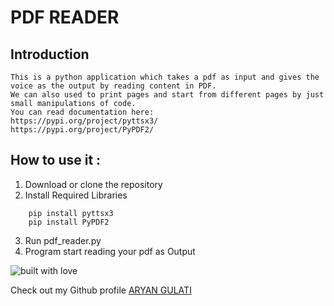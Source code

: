 # PDF READER

## Introduction
```
This is a python application which takes a pdf as input and gives the voice as the output by reading content in PDF.
We can also used to print pages and start from different pages by just small manipulations of code.
You can read documentation here:
https://pypi.org/project/pyttsx3/
https://pypi.org/project/PyPDF2/
```
## How to use it :
1. Download or clone the repository
2. Install Required Libraries
``` 
    pip install pyttsx3
    pip install PyPDF2
```
3. Run pdf_reader.py
4. Program start reading your pdf as Output



![built with love](https://forthebadge.com/images/badges/built-with-love.svg)

Check out my Github profile [ARYAN GULATI](https://github.com/aryangulati)

